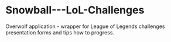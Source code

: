 # Snowball---LoL-Challenges
Overwolf application - wrapper for League of Legends challenges presentation forms and tips how to progress.
